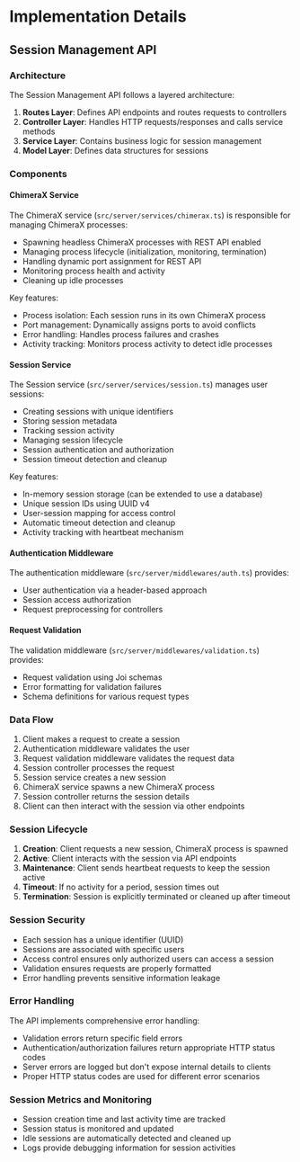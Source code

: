 # Implementation Details

## Session Management API

### Architecture

The Session Management API follows a layered architecture:

1. **Routes Layer**: Defines API endpoints and routes requests to controllers
2. **Controller Layer**: Handles HTTP requests/responses and calls service methods
3. **Service Layer**: Contains business logic for session management
4. **Model Layer**: Defines data structures for sessions

### Components

#### ChimeraX Service

The ChimeraX service (`src/server/services/chimerax.ts`) is responsible for managing ChimeraX processes:

- Spawning headless ChimeraX processes with REST API enabled
- Managing process lifecycle (initialization, monitoring, termination)
- Handling dynamic port assignment for REST API
- Monitoring process health and activity
- Cleaning up idle processes

Key features:
- Process isolation: Each session runs in its own ChimeraX process
- Port management: Dynamically assigns ports to avoid conflicts
- Error handling: Handles process failures and crashes
- Activity tracking: Monitors process activity to detect idle processes

#### Session Service

The Session service (`src/server/services/session.ts`) manages user sessions:

- Creating sessions with unique identifiers
- Storing session metadata
- Tracking session activity
- Managing session lifecycle
- Session authentication and authorization
- Session timeout detection and cleanup

Key features:
- In-memory session storage (can be extended to use a database)
- Unique session IDs using UUID v4
- User-session mapping for access control
- Automatic timeout detection and cleanup
- Activity tracking with heartbeat mechanism

#### Authentication Middleware

The authentication middleware (`src/server/middlewares/auth.ts`) provides:

- User authentication via a header-based approach
- Session access authorization
- Request preprocessing for controllers

#### Request Validation

The validation middleware (`src/server/middlewares/validation.ts`) provides:

- Request validation using Joi schemas
- Error formatting for validation failures
- Schema definitions for various request types

### Data Flow

1. Client makes a request to create a session
2. Authentication middleware validates the user
3. Request validation middleware validates the request data
4. Session controller processes the request
5. Session service creates a new session
6. ChimeraX service spawns a new ChimeraX process
7. Session controller returns the session details
8. Client can then interact with the session via other endpoints

### Session Lifecycle

1. **Creation**: Client requests a new session, ChimeraX process is spawned
2. **Active**: Client interacts with the session via API endpoints
3. **Maintenance**: Client sends heartbeat requests to keep the session active
4. **Timeout**: If no activity for a period, session times out
5. **Termination**: Session is explicitly terminated or cleaned up after timeout

### Session Security

- Each session has a unique identifier (UUID)
- Sessions are associated with specific users
- Access control ensures only authorized users can access a session
- Validation ensures requests are properly formatted
- Error handling prevents sensitive information leakage

### Error Handling

The API implements comprehensive error handling:

- Validation errors return specific field errors
- Authentication/authorization failures return appropriate HTTP status codes
- Server errors are logged but don't expose internal details to clients
- Proper HTTP status codes are used for different error scenarios

### Session Metrics and Monitoring

- Session creation time and last activity time are tracked
- Session status is monitored and updated
- Idle sessions are automatically detected and cleaned up
- Logs provide debugging information for session activities